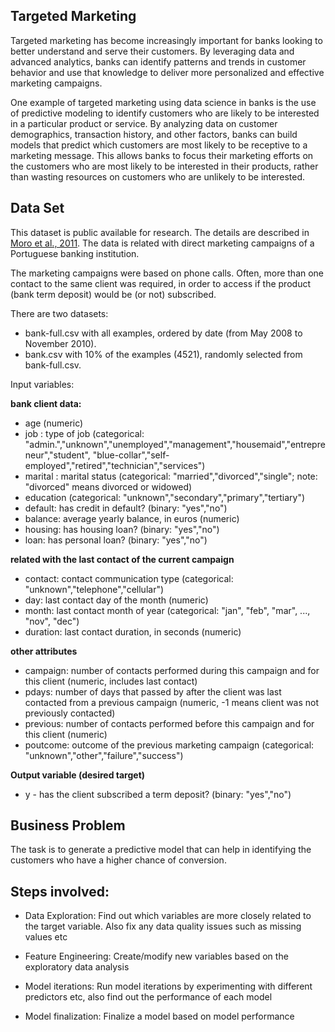## Targeted Marketing

Targeted marketing has become increasingly important for banks looking to better understand and serve their customers. By leveraging data and advanced analytics, banks can identify patterns and trends in customer behavior and use that knowledge to deliver more personalized and effective marketing campaigns.

One example of targeted marketing using data science in banks is the use of predictive modeling to identify customers who are likely to be interested in a particular product or service. By analyzing data on customer demographics, transaction history, and other factors, banks can build models that predict which customers are most likely to be receptive to a marketing message. This allows banks to focus their marketing efforts on the customers who are most likely to be interested in their products, rather than wasting resources on customers who are unlikely to be interested.

## Data Set

This dataset is public available for research. The details are described in [Moro et al., 2011](http://hdl.handle.net/1822/14838). The data is related with direct marketing campaigns of a Portuguese banking institution. 

The marketing campaigns were based on phone calls. Often, more than one contact to the same client was required, in order to access if the product (bank term deposit) would be (or not) subscribed. 

There are two datasets: 
   
- bank-full.csv with all examples, ordered by date (from May 2008 to November 2010).
- bank.csv with 10% of the examples (4521), randomly selected from bank-full.csv.

Input variables:

**bank client data:**
- age (numeric)
- job : type of job (categorical: "admin.","unknown","unemployed","management","housemaid","entrepreneur","student",
                                       "blue-collar","self-employed","retired","technician","services") 
- marital : marital status (categorical: "married","divorced","single"; note: "divorced" means divorced or widowed)
- education (categorical: "unknown","secondary","primary","tertiary")
- default: has credit in default? (binary: "yes","no")
- balance: average yearly balance, in euros (numeric) 
- housing: has housing loan? (binary: "yes","no")
- loan: has personal loan? (binary: "yes","no")

**related with the last contact of the current campaign**
- contact: contact communication type (categorical: "unknown","telephone","cellular") 
- day: last contact day of the month (numeric)
- month: last contact month of year (categorical: "jan", "feb", "mar", ..., "nov", "dec")
- duration: last contact duration, in seconds (numeric)

**other attributes**
- campaign: number of contacts performed during this campaign and for this client (numeric, includes last contact)
- pdays: number of days that passed by after the client was last contacted from a previous campaign (numeric, -1 means client was not previously contacted)
- previous: number of contacts performed before this campaign and for this client (numeric)
- poutcome: outcome of the previous marketing campaign (categorical: "unknown","other","failure","success")
  
**Output variable (desired target)**
- y - has the client subscribed a term deposit? (binary: "yes","no")

## Business Problem

The task is to generate a predictive model that can help in identifying the customers who have a higher chance of conversion.

## Steps involved:

- Data Exploration: Find out which variables are more closely related to the target variable. Also fix any data quality issues such as missing values etc

- Feature Engineering: Create/modify new variables based on the exploratory data analysis

- Model iterations: Run model iterations by experimenting with different predictors etc, also find out the performance of each model 

- Model finalization: Finalize a model based on model performance
